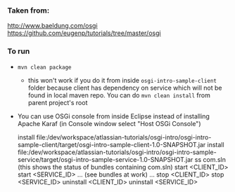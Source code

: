 ### Taken from:  

http://www.baeldung.com/osgi
https://github.com/eugenp/tutorials/tree/master/osgi

### To run

- `mvn clean package`
	- this won't work if you do it from inside `osgi-intro-sample-client` folder because client has dependency on service which will not be found in local maven repo.
	  You can do `mvn clean install` from parent project's root
	  
- You can use OSGi console from inside Eclipse instead of installing Apache Karaf (in Console window select "Host OSGi Console")

	install file:/dev/workspace/atlassian-tutorials/osgi-intro/osgi-intro-sample-client/target/osgi-intro-sample-client-1.0-SNAPSHOT.jar
	install file:/dev/workspace/atlassian-tutorials/osgi-intro/osgi-intro-sample-service/target/osgi-intro-sample-service-1.0-SNAPSHOT.jar
	ss com.sln     (this shows the status of bundles containing com.sln)
	start <CLIENT_ID>
	start <SERVICE_ID>
	... (see bundles at work) ...
	stop <CLIENT_ID>
	stop <SERVICE_ID>
	uninstall <CLIENT_ID>
	uninstall <SERVICE_ID>	